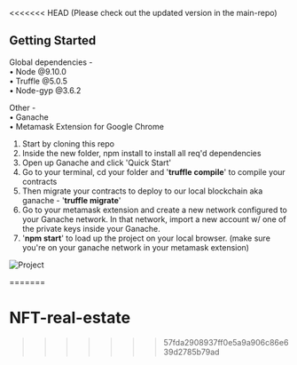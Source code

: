 <<<<<<< HEAD
(Please check out the updated version in the main-repo)
<p></p>
<h2>Getting Started</h2> 
<p></p>

Global dependencies - </br>
•	Node @9.10.0 </br>
•	Truffle @5.0.5 </br>
•	Node-gyp @3.6.2 </br>

Other - </br>
•	Ganache </br>
•	Metamask Extension for Google Chrome </br>

1. Start by cloning this repo </br>
2. Inside the new folder, npm install to install all req'd dependencies </br>
3. Open up Ganache and click 'Quick Start' </br>
5. Go to your terminal, cd your folder and '<strong>truffle compile</strong>' to compile your contracts </br>
6. Then migrate your contracts to deploy to our local blockchain aka ganache - '<strong>truffle migrate</strong>' </br>
7. Go to your metamask extension and create a new network configured to your Ganache network. In that network, import a new account w/ one of the private keys inside your Ganache. </br>
8. '<strong>npm start</strong>' to load up the project on your local browser. (make sure you're on your ganache network in your metamask extension) </br>

<p></p>
<img src="./project.png" alt="Project">

=======
# NFT-real-estate
>>>>>>> 57fda2908937ff0e5a9a906c86e639d2785b79ad
